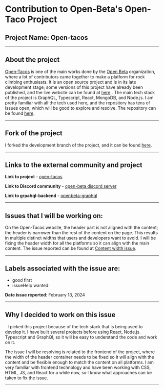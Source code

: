 # Contribution to Open-Beta's Open-Taco Project

## Project Name: Open-tacos

----------------------------------------

## About the project

[Open-Tacos](https://github.com/OpenBeta/open-tacos/tree/develop) is one of the main works done by the [Open Beta](https://github.com/OpenBeta) organization, where a lot of contributors came together to make a platform for rock climbing enthusiasts. It is an open source project and is in its late development stage; some versions of this project have already been published, and the live website can be found at [here](https://openbeta.io/) . The main tech stack of the project is GraphQL, Typescript, React, MongoDB, and Node.js. I am pretty familiar with all the tech used here, and the repository has tens of issues open, which will be good to explore and resolve. The repository can be found [here](https://github.com/OpenBeta/open-tacos).

-----------------------------------------

## Fork of the project

I forked the development branch of the project, and it can be found [here](https://github.com/YogeshManni/open-tacos).

---------------------------------------

## Links to the external community and project

**Link to project** - [open-tacos](https://github.com/OpenBeta/open-tacos/tree/develop?tab=readme-ov-file)

**Link to Discord community** -  [open-beta discord server](https://discord.com/invite/ptpnWWNkJx)

**Link to grpahql-backend** - [openbeta-graphql](https://github.com/OpenBeta/openbeta-graphql)

-----------------------------------

## Issues that I will be working on: 

  On the Open-Tacos website, the header part is not aligned with the content; the header is narrower than the rest of the content on the page. This results in multiple distinct widths that users and developers want to avoid. I will be fixing the header width for all the platforms so it can align with the main content. The issue reported can be found at [Content width issue](https://github.com/OpenBeta/open-tacos/issues/1096).

-----------------------------

## Labels associated with the issue are: 
   - good first
   -  issueHelp wanted
     
**Date issue reported**: February 13, 2024

-------------------------------------

## Why I decided to work on this issue

  I picked this project because of the tech stack that is being used to develop it. I have built several projects before using React, Node.js. Typescript and GraphQl, so it will be easy to understand the code and work on it. 
  
The issue I will be resolving is related to the frontend of the project, where the width of the header container needs to be fixed so it will align with the content and be flexible enough to match the content on all platforms. I am very familiar with frontend technology and have been working with CSS, HTML, JS, and React for a while now, so I know what approaches can be taken to fix the issue.

---------------------------------
